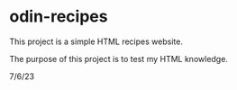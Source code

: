 # odin-recipes

This project is a simple HTML recipes website.

The purpose of this project is to test my HTML knowledge.

7/6/23